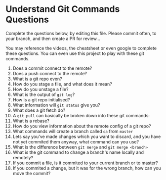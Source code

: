 # Understand Git Commands Questions

Complete the questions below, by editing this file. Please commit often, to your branch, and then create a PR for review...

You may reference the videos, the cheatsheet or even google to complete these questions. You can even use this project to play with these git commands.

1. Does a commit connect to the remote?
1. Does a push connect to the remote?
1. What is a git repo even?
1. How do you stage a file, and what does it mean?
1. How do you unstage a file?
1. What is the output of `git log`?
1. How is a git repo initialised?
1. What information will `git status` give you?
1. What does a git fetch do?
1. A `git pull` can basically be broken down into these git commands:
1. What is a rebase?
1. How do you view information about the remote config of a git repo?
1. What commands will create a branch called `qa` from `master`
1. Lets say you've made changes which you want to discard, and you have not yet commited them anyway, what command can you use?
1. What is the difference between `git merge` and `git merge <branch>`
1. What is the git command to change a branch's name locally and remotely? 
1. If you commit a file, is it commited to your current branch or to master?
1. If you commited a change, but it was for the wrong branch, how can you move the commit?
